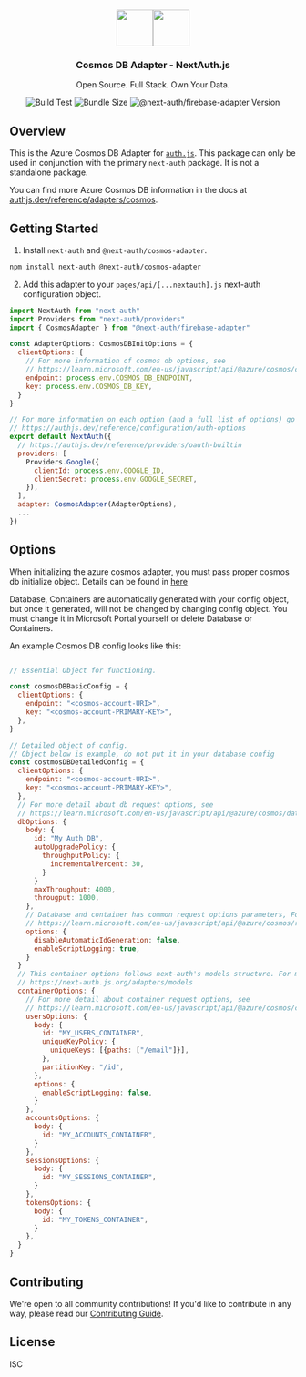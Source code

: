 <p align="center">
   <br/>
   <a href="https://authjs.dev" target="_blank">
    <img height="64px" src="https://authjs.dev/img/logo/logo-sm.png" /></a><img height="64px" src="https://raw.githubusercontent.com/nextauthjs/next-auth/main/packages/adapter-cosmos/logo.svg" />
   <h3 align="center"><b>Cosmos DB Adapter</b> - NextAuth.js</h3>
   <p align="center">
   Open Source. Full Stack. Own Your Data.
   </p>
   <p align="center" style="align: center;">
      <img src="https://github.com/nextauthjs/next-auth/actions/workflows/release.yml/badge.svg?branch=main" alt="Build Test" />
      <img src="https://img.shields.io/bundlephobia/minzip/@next-auth/cosmos-adapter/latest" alt="Bundle Size"/>
      <img src="https://img.shields.io/npm/v/@next-auth/cosmos-adapter" alt="@next-auth/firebase-adapter Version" />
   </p>
</p>

## Overview

This is the Azure Cosmos DB Adapter for [`auth.js`](https://authjs.dev). This package can only be used in conjunction with the primary `next-auth` package. It is not a standalone package.

You can find more Azure Cosmos DB information in the docs at [authjs.dev/reference/adapters/cosmos](https://authjs.dev/reference/adapters/cosmos).

## Getting Started

1. Install `next-auth` and `@next-auth/cosmos-adapter`.

```sh
npm install next-auth @next-auth/cosmos-adapter
```

2. Add this adapter to your `pages/api/[...nextauth].js` next-auth configuration object.

```js
import NextAuth from "next-auth"
import Providers from "next-auth/providers"
import { CosmosAdapter } from "@next-auth/firebase-adapter"

const AdapterOptions: CosmosDBInitOptions = {
  clientOptions: {
    // For more information of cosmos db options, see
    // https://learn.microsoft.com/en-us/javascript/api/@azure/cosmos/cosmosclientoptions?view=azure-node-latest
    endpoint: process.env.COSMOS_DB_ENDPOINT,
    key: process.env.COSMOS_DB_KEY,
  }
}

// For more information on each option (and a full list of options) go to
// https://authjs.dev/reference/configuration/auth-options
export default NextAuth({
  // https://authjs.dev/reference/providers/oauth-builtin
  providers: [
    Providers.Google({
      clientId: process.env.GOOGLE_ID,
      clientSecret: process.env.GOOGLE_SECRET,
    }),
  ],
  adapter: CosmosAdapter(AdapterOptions),
  ...
})
```

## Options

When initializing the azure cosmos adapter, you must pass proper cosmos db initialize object. Details can be found in [here](https://learn.microsoft.com/en-us/azure/cosmos-db/nosql/quickstart-nodejs?tabs=azure-portal%2Clinux#create-a-code-file)

Database, Containers are automatically generated with your config object, but once it generated, will not be changed by changing config object. You must change it in Microsoft Portal yourself or delete Database or Containers.

An example Cosmos DB config looks like this:

```js

// Essential Object for functioning.

const cosmosDBBasicConfig = {
  clientOptions: {
    endpoint: "<cosmos-account-URI>",
    key: "<cosmos-account-PRIMARY-KEY>",
  },
}

// Detailed object of config.
// Object below is example, do not put it in your database config
const costmosDBDetailedConfig = {
  clientOptions: {
    endpoint: "<cosmos-account-URI>",
    key: "<cosmos-account-PRIMARY-KEY>",
  },
  // For more detail about db request options, see
  // https://learn.microsoft.com/en-us/javascript/api/@azure/cosmos/databaserequest?view=azure-node-latest
  dbOptions: {
    body: {
      id: "My Auth DB",
      autoUpgradePolicy: {
        throughputPolicy: {
          incrementalPercent: 30,
        }
      }
      maxThroughput: 4000,
      througput: 1000,
    },
    // Database and container has common request options parameters, For more details, see
    // https://learn.microsoft.com/en-us/javascript/api/@azure/cosmos/requestoptions?source=recommendations&view=azure-node-latest
    options: {
      disableAutomaticIdGeneration: false,
      enableScriptLogging: true,
    }
  }
  // This container options follows next-auth's models structure. For more details about models, see
  // https://next-auth.js.org/adapters/models
  containerOptions: {
    // For more detail about container request options, see
    // https://learn.microsoft.com/en-us/javascript/api/@azure/cosmos/containerrequest?view=azure-node-latest
    usersOptions: {
      body: {
        id: "MY_USERS_CONTAINER",
        uniqueKeyPolicy: {
          uniqueKeys: [{paths: ["/email"]}],
        },
        partitionKey: "/id",
      },
      options: {
        enableScriptLogging: false,
      }
    },
    accountsOptions: {
      body: {
        id: "MY_ACCOUNTS_CONTAINER",
      }
    },
    sessionsOptions: {
      body: {
        id: "MY_SESSIONS_CONTAINER",
      }
    },
    tokensOptions: {
      body: {
        id: "MY_TOKENS_CONTAINER",
      }
    },
  }
}
```

## Contributing

We're open to all community contributions! If you'd like to contribute in any way, please read our [Contributing Guide](https://github.com/nextauthjs/.github/blob/main/CONTRIBUTING.md).

## License

ISC
